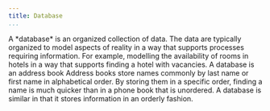 ```yaml
---
title: Database
...
```


<Definition source="Wikipedia">
  A *database* is an organized collection of data. The data are typically organized to model aspects of reality in a way that supports processes requiring information. For example, modelling the availability of rooms in hotels in a way that supports finding a hotel with vacancies.
</Definition>

<Metaphor id="address-book">
  <M4Title>A database is an address book</M4Title>
  Address books store names commonly by last name or first name in alphabetical order.  By storing them in a specific order, finding a name is much quicker than in a phone book that is unordered.  A database is similar in that it stores information in an orderly fashion.
  <M4Author handle="whereisciao" href="http://www.github.com/whereisciao" />
</Metaphor>
